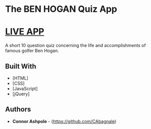 # The BEN HOGAN Quiz App
# [LIVE APP](https://cabagnale.github.io/BenHoganQuizApp/)

A short 10 question quiz concerning the life and accomplishments of famous golfer Ben Hogan.

## Built With

* [HTML]
* [CSS]
* [JavaScript]
* [jQuery]

## Authors

* **Connor Ashpole** - (https://github.com/CAbagnale)
